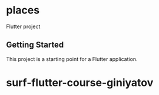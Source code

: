 # places

Flutter project

## Getting Started

This project is a starting point for a Flutter application.



# surf-flutter-course-giniyatov
